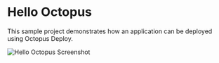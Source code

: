 # Hello Octopus

This sample project demonstrates how an application can be deployed using Octopus Deploy.

![Hello Octopus Screenshot](src/static/IMAGES/screenshot.png")
